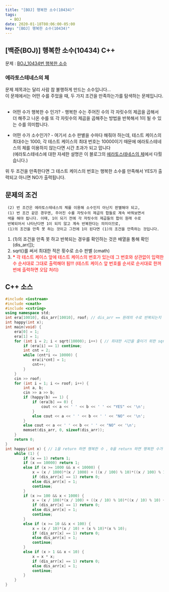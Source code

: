 ```yaml
---
title: "[BOJ] 행복한 소수(10434)"
tags:
  - BOJ
date: 2020-01-18T08:06:00-05:00
key: "[BOJ] 행복한 소수(10434)"
---
```


## [백준(BOJ)] 행복한 소수(10434) C++

문제 : [BOJ_10434번 행복한 소수](https://www.acmicpc.net/problem/10434)

### 에라토스테네스의 체

문제 제목과는 달리 사람 참 불행하게 만드는 소수입니다...  
이 문제에서는 어떤 수를 주었을 때, 두 가지 조건을 만족하는가를 탐색하는 문제입니다.  
<br>

- 어떤 수가 행복한 수 인가? - 행복한 수는 주어진 수의 각 자릿수의 제곱을 곱해서 더 해주고 나온 수를 또 각 자릿수의 제곱을 곱해주는 방법을 반복해서 1이 될 수 있는 수를 의미합니다.
  <br>

- 어떤 수가 소수인가? - 여기서 소수 판별을 수마다 해줘야 하는데, 테스트 케이스의 최대수는 1000, 각 테스트 케이스의 최대 번호는 10000이기 때문에 에라토스테네스의 체를 이용하지 않는다면 시간 초과가 되고 맙니다<br>
  (에라토스테네스에 대한 자세한 설명은 이 블로그의 [에라토스테네스의 체](https://vividswan.github.io/알고리즘/알고리즘-에라토스테네스의체/)에서 다뤘습니다.)

위 두 조건을 만족한다면 그 테스트 케이스의 번호는 행복한 소수를 만족해서 YES가 출력되고 아니면 NO가 출력됩니다.

## 문제의 조건

```
 (2) 번 조건은 에라토스테네스의 체를 이용해 소수인지 아닌지 판별해야 되고,
 (1) 번 조건 같은 경우엔, 주어진 수를 자릿수의 제곱의 합들로 계속 바꿔보면서
 색을 해야 됩니다. 이때, 1이 되기 전에 각 자릿수의 제곱들의 합이 원래 수로
 반복되어서 나타난다면 1이 되지 않고 계속 반복한다는 의미이므로,
 (1)의 조건을 만족 못 하는 것이고 그전에 1이 된다면 (1)의 조건을 만족하는 것입니다.
```

1. (1)의 조건을 만족 못 하고 반복되는 경우를 확인하는 것은 배열을 통해 확인 (dis_arr[]);
2. sqrt()를 써서 최대한 적은 횟수로 소수 판별 (cmath)
3. <span style="color:red">**\*** 각 테스트 케이스 앞에 테스트 케이스의 번호가 있는데 그 번호와 상관없이 입력한 수 순서대로 그대로 출력해야 됨!!! (테스트 케이스 앞 번호를 순서로 순서대로 한꺼번에 출력하면 오답 처리)</span>

## C++ 소스

```cpp
#include <iostream>
#include <cmath>
#include <cstring>
using namespace std;
int era[10010], dis_arr[10010], roof; // dis_arr == 원래의 수로 반복되는지 확인해보기 위해 만든 배열
int happy(int x);
int main(void) {
	era[0] = 1;
	era[1] = 1;
	for (int i = 2; i < sqrt(10000); i++) { // 최대한 시간을 줄이기 위한 sqrt()
		if (era[i] == 1) continue;
		int cnt = 2;
		while (cnt*i <= 10000) {
			era[i*cnt] = 1;
			cnt++;
		}
	}
	cin >> roof;
	for (int i = 1; i <= roof; i++) {
		int a, b;
		cin >> a >> b;
		if (happy(b) == 1) {
			if (era[b] == 0) {
				cout << a << ' ' << b << ' ' << "YES" << '\n';
			}
			else cout << a << ' ' << b << ' ' << "NO" << '\n';
		}
		else cout << a << ' ' << b << ' ' << "NO" << '\n';
		memset(dis_arr, 0, sizeof(dis_arr));
	}
	return 0;
}
int happy(int x) { // 1을 return 하면 행복한 수 , 0을 return 하면 행복한 수가 아니다.
	while (1) {
		if (x == 1) return 1;
		if (x == 10000) return 1;
		else if (x >= 1000 && x < 10000) {
			x = (x / 1000)*(x / 1000) + ((x / 100) % 10)*((x / 100) % 10) + ((x / 10) % 10)*((x / 10) % 10) + (x % 10)*(x % 10);
			if (dis_arr[x] == 1) return 0;
			else dis_arr[x] = 1;
			continue;
		}
		if (x >= 100 && x < 1000) {
			x = (x / 100)*(x / 100) + ((x / 10) % 10)*((x / 10) % 10) + (x % 10)*(x % 10);
			if (dis_arr[x] == 1) return 0;
			else dis_arr[x] = 1;
			continue;
		}
		else if (x >= 10 && x < 100) {
			x = (x / 10)*(x / 10) + (x % 10)*(x % 10);
			if (dis_arr[x] == 1) return 0;
			else dis_arr[x] = 1;
			continue;
		}
		else if (x > 1 && x < 10) {
			x = x * x;
			if (dis_arr[x] == 1) return 0;
			else dis_arr[x] = 1;
			continue;
		}
	}
}
```

